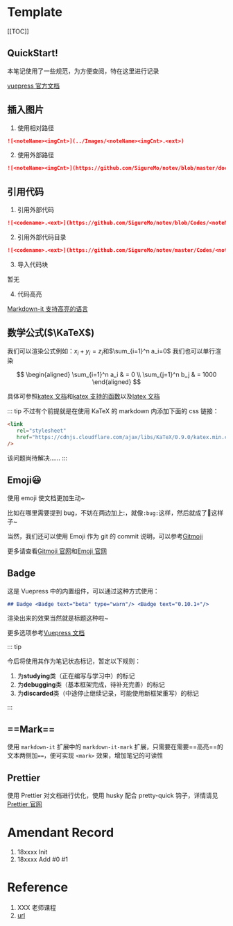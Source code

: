 # Template <Badge text="alpha" type="warn"/>

[[TOC]]

## QuickStart!

本笔记使用了一些规范，为方便查阅，特在这里进行记录

[vuepress 官方文档](https://vuepress.vuejs.org/)

## 插入图片

1. 使用相对路径

```md
![<noteName><imgCnt>](../Images/<noteName><imgCnt>.<ext>)
```

2. 使用外部路径

```md
![<noteName><imgCnt>](https://github.com/SigureMo/notev/blob/master/docs/Images/<noteName><imgCnt>.<ext>?raw=true)
```

## 引用代码

1. 引用外部代码

```md
![<codename>.<ext>](https://github.com/SigureMo/notev/blob/Codes/<noteName>/.../<codename>.<ext>)
```

2. 引用外部代码目录

```md
![<codename>.<ext>](https://github.com/SigureMo/notev/master/Codes/<noteName>/.../)
```

3. 导入代码块

暂无

4. 代码高亮

[Markdown-it 支持高亮的语言](https://blog.csdn.net/u012102104/article/details/78950290?utm_source=blogxgwz8)

## 数学公式($\KaTeX$)

我们可以渲染公式例如：$x_i + y_i = z_i$和$\sum_{i=1}^n a_i=0$
我们也可以单行渲染

$$
\begin{aligned}
\sum_{i=1}^n a_i & = 0 \\
\sum_{j=1}^n b_j & = 1000
\end{aligned}
$$

具体可参照[katex 文档](http://www.intmath.com/cg5/katex-mathjax-comparison.php)和[katex 支持的函数](https://github.com/Khan/KaTeX/wiki/Function-Support-in-KaTeX)以及[latex 文档](https://math.meta.stackexchange.com/questions/5020/mathjax-basic-tutorial-and-quick-reference)

::: tip
不过有个前提就是在使用 KaTeX 的 markdown 内添加下面的 css 链接：

```html
<link
   rel="stylesheet"
   href="https://cdnjs.cloudflare.com/ajax/libs/KaTeX/0.9.0/katex.min.css"
/>
```

该问题尚待解决……
:::

## Emoji:smiley:

使用 emoji 使文档更加生动~

比如在哪里需要提到 bug，不妨在两边加上:，就像`:bug:`这样，然后就成了:bug:这样子~

当然，我们还可以使用 Emoji 作为 git 的 commit 说明，可以参考[Gitmoji](./Discovery/05_Gitmoji.md)

更多请查看[Gitmoji 官网](http://gitmoji.carloscuesta.me/)和[Emoji 官网](https://emojipedia.org/)

## Badge <Badge text="beta" type="warn"/> <Badge text="0.10.1+"/>

这是 Vuepress 中的内置组件，可以通过这种方式使用：

```md
## Badge <Badge text="beta" type="warn"/> <Badge text="0.10.1+"/>
```

渲染出来的效果当然就是标题这种啦~

更多选项参考[Vuepress 文档](https://vuepress.vuejs.org/zh/guide/using-vue.html#badge)

::: tip

今后将使用其作为笔记状态标记，暂定以下规则：

1. <Badge text="alpha" type="warn"/> <Badge text="0.10.1"/>为**studying**类（正在编写与学习中）的标记
2. <Badge text="beta" type="tip"/> <Badge text="1.10.1"/>为**debugging**类（基本框架完成，待补充完善）的标记
3. <Badge text="2.10.1" type="error" />为**discarded**类（中途停止继续记录，可能使用新框架重写）的标记

:::

## ==Mark==

使用 `markdown-it` 扩展中的 `markdown-it-mark` 扩展，只需要在需要==高亮==的文本两侧加`==`，便可实现 `<mark>` 效果，增加笔记的可读性

## Prettier

使用 Prettier 对文档进行优化，使用 husky 配合 pretty-quick 钩子，详情请见[Prettier 官网](https://prettier.io/)

# Amendant Record

1. 18xxxx Init
2. 18xxxx Add #0 #1

# Reference

1. XXX 老师课程
2. [url](/)

<link rel="stylesheet" href="https://cdnjs.cloudflare.com/ajax/libs/KaTeX/0.9.0/katex.min.css">
